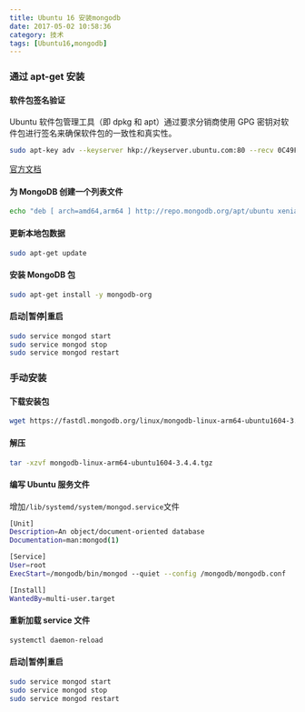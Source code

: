 ```yaml
---
title: Ubuntu 16 安装mongodb
date: 2017-05-02 10:58:36
category: 技术
tags: [Ubuntu16,mongodb]
---
```


### 通过 apt-get 安装

#### 软件包签名验证

Ubuntu 软件包管理工具（即 dpkg 和 apt）通过要求分销商使用 GPG 密钥对软件包进行签名来确保软件包的一致性和真实性。

<!-- more -->

```bash
sudo apt-key adv --keyserver hkp://keyserver.ubuntu.com:80 --recv 0C49F3730359A14518585931BC711F9BA15703C6
```

[官方文档](https://docs.mongodb.com/master/tutorial/install-mongodb-on-ubuntu/?_ga=2.148904432.795010929.1496648330-1138931183.1493269032)

#### 为 MongoDB 创建一个列表文件

```bash
echo "deb [ arch=amd64,arm64 ] http://repo.mongodb.org/apt/ubuntu xenial/mongodb-org/3.4 multiverse" | sudo tee /etc/apt/sources.list.d/mongodb-org-3.4.list
```

#### 更新本地包数据

```bash
sudo apt-get update
```

#### 安装 MongoDB 包

```bash
sudo apt-get install -y mongodb-org
```

#### 启动|暂停|重启

```bash
sudo service mongod start
sudo service mongod stop
sudo service mongod restart
```

### 手动安装

#### 下载安装包

```bash
wget https://fastdl.mongodb.org/linux/mongodb-linux-arm64-ubuntu1604-3.4.4.tgz
```

#### 解压

```bash
tar -xzvf mongodb-linux-arm64-ubuntu1604-3.4.4.tgz
```

#### 编写 Ubuntu 服务文件

增加`/lib/systemd/system/mongod.service`文件

```bash
[Unit]
Description=An object/document-oriented database
Documentation=man:mongod(1)

[Service]
User=root
ExecStart=/mongodb/bin/mongod --quiet --config /mongodb/mongodb.conf

[Install]
WantedBy=multi-user.target
```

#### 重新加载 service 文件

```bash
systemctl daemon-reload
```

#### 启动|暂停|重启

```bash
sudo service mongod start
sudo service mongod stop
sudo service mongod restart
```
